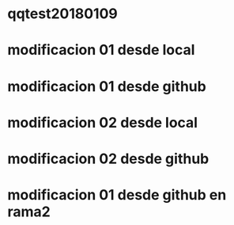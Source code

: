 # qqtest20180109
# modificacion 01 desde local
# modificacion 01 desde github
# modificacion 02 desde local
# modificacion 02 desde github
# modificacion 01 desde github en rama2
